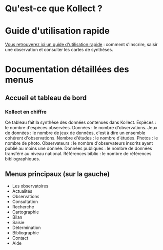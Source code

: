 <!-- TITLE: Accueil -->
<!-- SUBTITLE: Bienvenu dans la documentation de Kollect -->

# Qu'est-ce que Kollect ? 


# Guide d'utilisation rapide
[Vous retrouverez ici un guide d'utilisation rapide](guide-demarrage/guide) : comment s'inscrire, saisir une observation et consulter les cartes de synthèses.

# Documentation détaillées des menus

## Accueil et tableau de bord

### Kollect en chiffre

Ce tableau fait la synthèse des données contenues dans Kollect.
Espèces : le nombre d'espèces observées.
Données : le nombre d'observations.
Jeux de données : le nombre de jeux de données, c'est à dire un ensemble cohérent d'observations.
Nombre d'études : le nombre d'études.
Photos : le nombre de photo.
Observateurs : le nombre d'observateurs inscrits ayant publié au moins une donnée.
Données publiques : le nombre de données transféré au niveau national.
Références biblio : le nombre de références bibliographiques.
 
## Menus principaux (sur la gauche)

* Les observatoires
* Actualités
* Observations
* Consultation
* Recherche
* Cartographie
* Bilan
* Saisie
* Détermination
* Bibliographie
* Contact
* Aide